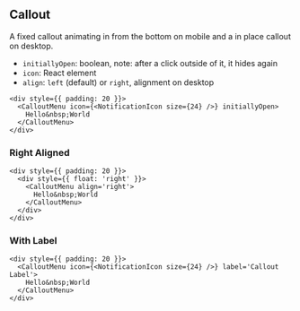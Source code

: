 ## Callout

A fixed callout animating in from the bottom on mobile and a in place callout on desktop.

- `initiallyOpen`: boolean, note: after a click outside of it, it hides again
- `icon`: React element
- `align`: `left` (default) or `right`, alignment on desktop

```react|responsive
<div style={{ padding: 20 }}>
  <CalloutMenu icon={<NotificationIcon size={24} />} initiallyOpen>
    Hello&nbsp;World
  </CalloutMenu>
</div>
```

### Right Aligned

```react
<div style={{ padding: 20 }}>
  <div style={{ float: 'right' }}>
    <CalloutMenu align='right'>
      Hello&nbsp;World
    </CalloutMenu>
  </div>
</div>
```

### With Label

```react
<div style={{ padding: 20 }}>
  <CalloutMenu icon={<NotificationIcon size={24} />} label='Callout Label'>
    Hello&nbsp;World
  </CalloutMenu>
</div>
```
